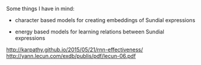 Some things I have in mind:

- character based models for creating embeddings of Sundial
  expressions

- energy based models for learning relations between Sundial
  expressions

http://karpathy.github.io/2015/05/21/rnn-effectiveness/
http://yann.lecun.com/exdb/publis/pdf/lecun-06.pdf
